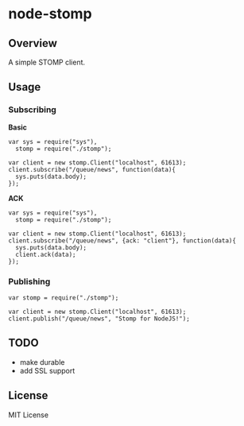 node-stomp
==========

## Overview
A simple STOMP client.

## Usage
### Subscribing
**Basic**

    var sys = require("sys"),
      stomp = require("./stomp");
    
    var client = new stomp.Client("localhost", 61613);
    client.subscribe("/queue/news", function(data){
      sys.puts(data.body);
    });

**ACK**

    var sys = require("sys"),
      stomp = require("./stomp");
    
    var client = new stomp.Client("localhost", 61613);
    client.subscribe("/queue/news", {ack: "client"}, function(data){
      sys.puts(data.body);
      client.ack(data);
    });
    

### Publishing
    var stomp = require("./stomp");
    
    var client = new stomp.Client("localhost", 61613);
    client.publish("/queue/news", "Stomp for NodeJS!");
    
## TODO
* make durable
* add SSL support

## License
MIT License
    